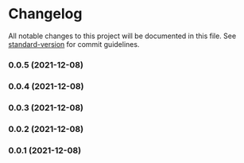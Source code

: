 # Changelog

All notable changes to this project will be documented in this file. See [standard-version](https://github.com/conventional-changelog/standard-version) for commit guidelines.

### 0.0.5 (2021-12-08)

### 0.0.4 (2021-12-08)

### 0.0.3 (2021-12-08)

### 0.0.2 (2021-12-08)

### 0.0.1 (2021-12-08)
